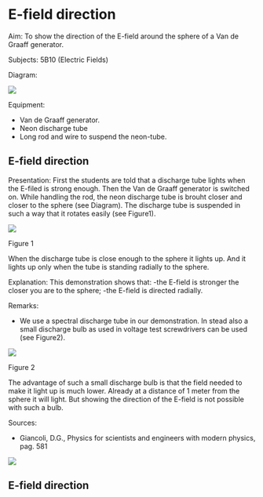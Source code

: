 # E-field direction 

Aim: To show the direction of the E-field around the sphere of a Van de Graaff generator.

Subjects: 5B10 (Electric Fields)

Diagram:

![](https://cdn.mathpix.com/cropped/2024_06_24_7e99d38def015f06329dg-1.jpg?height=721&width=919&top_left_y=390&top_left_x=690)

Equipment:

- Van de Graaff generator.
- Neon discharge tube
- Long rod and wire to suspend the neon-tube.


## E-field direction

Presentation: First the students are told that a discharge tube lights when the E-filed is strong enough. Then the Van de Graaff generator is switched on. While handling the rod, the neon discharge tube is brouht closer and closer to the sphere (see Diagram). The discharge tube is suspended in such a way that it rotates easily (see Figure1).

![](https://cdn.mathpix.com/cropped/2024_06_24_7e99d38def015f06329dg-2.jpg?height=507&width=496&top_left_y=538&top_left_x=909)

Figure 1

When the discharge tube is close enough to the sphere it lights up. And it lights up only when the tube is standing radially to the sphere.

Explanation: This demonstration shows that: -the E-field is stronger the closer you are to the sphere; -the E-field is directed radially.

Remarks:

- We use a spectral discharge tube in our demonstration. In stead also a small discharge bulb as used in voltage test screwdrivers can be used (see Figure2).

![](https://cdn.mathpix.com/cropped/2024_06_24_7e99d38def015f06329dg-2.jpg?height=523&width=599&top_left_y=1441&top_left_x=858)

Figure 2

The advantage of such a small discharge bulb is that the field needed to make it light up is much lower. Already at a distance of 1 meter from the sphere it will light. But showing the direction of the E-field is not possible with such a bulb.

Sources:

- Giancoli, D.G., Physics for scientists and engineers with modern physics, pag. 581

![](https://cdn.mathpix.com/cropped/2024_06_24_7e99d38def015f06329dg-2.jpg?height=266&width=564&top_left_y=2350&top_left_x=1428)

## E-field direction

